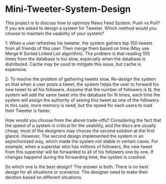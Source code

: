 # Mini-Tweeter-System-Design
This project is to discuss how to optimize News Feed System. Push vs Pull?
If you are asked to design a system for Tweeter. Which method would you choose to maintain the usability of your system? 

1: When a user refreshes his tweeter, the system gathers top 100 tweets from all friends of this user. Then merge them based on time.(May use Merge K Sorted Linked List algorithm). The problem is that reading 100 times from the database is too slow, especially when the database is distributed. Cache may be used to mitigate this issue, but cache is expensive.

2: To resolve the problem of gathering tweets slow. Re-design the system so that when a user posts a tweet, the system helps the user to forward his new tweet to all his followers. Assume that the number of followers is N, the system will add the same tweet into the database for N times, each time the system will assign the authority of seeing this tweet as one of the followers. In this case, more memory is need, but the speed for each users to load their Tweeter is faster. 

How would you choose from the above trade-offs? Considering the fact that the speed of a system is critical for the usability, and the discs are usually cheap, most of the designers may choose the second solution at the first glance. However, The second design implemented the system in an asynchonized way, which made the system not stable in certain cases. For example, when a superstar who has millions of followers, the new tweet from this superstar will be forwarded to all of his followers one by one. If changes happend during the forwarding time, the system is crashed. 

So which one is the best design? The answer is both. There is no best design for all situations or scenarios. The designer need to make their decition based on different situations. 

